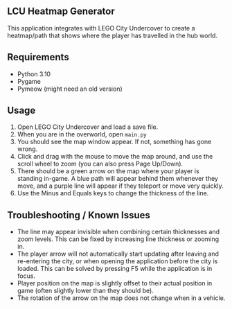 ## LCU Heatmap Generator
This application integrates with LEGO City Undercover to create a heatmap/path that shows where the player has travelled in the hub world.

## Requirements

 - Python 3.10
 - Pygame
 - Pymeow (might need an old version)

## Usage

 1. Open LEGO City Undercover and load a save file.
 2. When you are in the overworld, open `main.py`
 3. You should see the map window appear. If not, something has gone wrong.
 4. Click and drag with the mouse to move the map around, and use the scroll wheel to zoom (you can also press Page Up/Down).
 5. There should be a green arrow on the map where your player is standing in-game. A blue path will appear behind them whenever they move, and a purple line will appear if they teleport or move very quickly.
 6. Use the Minus and Equals keys to change the thickness of the line.

## Troubleshooting / Known Issues

 - The line may appear invisible when combining certain thicknesses and zoom levels. This can be fixed by increasing line thickness or zooming in.
 - The player arrow will not automatically start updating after leaving and re-entering the city, or when opening the application before the city is loaded. This can be solved by pressing F5 while the application is in focus.
 - Player position on the map is slightly offset to their actual position in game (often slightly lower than they should be).
 - The rotation of the arrow on the map does not change when in a vehicle.
